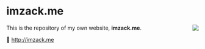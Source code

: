 # imzack.me

<img src="favicon.ico" align="right"/>

This is the repository of my own website, **imzack.me**.

🔗 http://imzack.me